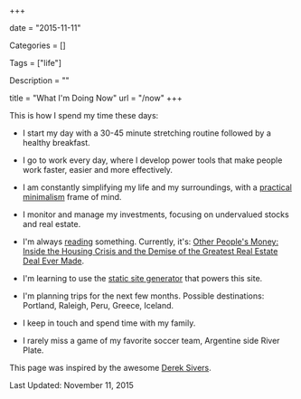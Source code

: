 +++

date = "2015-11-11"

Categories = []

Tags = ["life"]

Description = ""

title = "What I'm Doing Now"
url = "/now"
+++



This is how I spend my time these days:

* I start my day with a 30-45 minute stretching routine followed by a healthy breakfast. 

* I go to work every day, where I develop power tools that make people work faster, easier and more effectively.

* I am constantly simplifying my life and my surroundings, with a [practical minimalism](http://www.mariosanchez.org/mini) frame of mind.

* I monitor and manage my investments, focusing on undervalued stocks and real estate.

* I'm always [reading](../reading/) something. Currently, it's:  [Other People's Money: Inside the Housing Crisis and the Demise of the Greatest Real Estate Deal Ever Made](http://www.amazon.com/Other-Peoples-Money-Housing-Greatest/dp/0142180718).

* I'm learning to use the [static site generator](http://gohugo.io) that powers this site. 

* I'm planning trips for the next few months. Possible destinations: Portland, Raleigh, Peru, Greece, Iceland.

* I keep in touch and spend time with my family.

* I rarely miss a game of my favorite soccer team, Argentine side River Plate.

This page was inspired by the awesome [Derek Sivers](http://www.sivers.org/nowff).

Last Updated: November 11, 2015